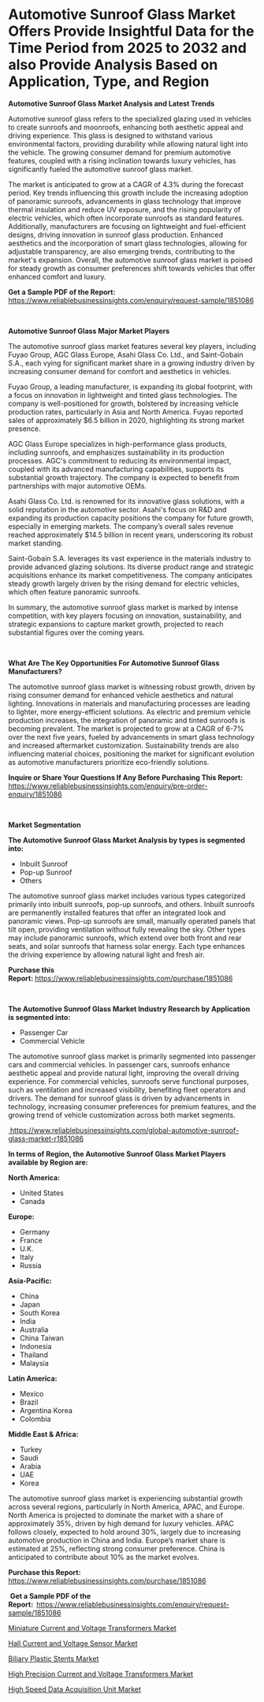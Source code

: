 <p><h1>Automotive Sunroof Glass Market Offers Provide Insightful Data for the Time Period from 2025 to 2032 and also Provide Analysis Based on Application, Type, and Region</h1></p><p><strong>Automotive Sunroof Glass Market Analysis and Latest Trends</strong></p>
<p><p>Automotive sunroof glass refers to the specialized glazing used in vehicles to create sunroofs and moonroofs, enhancing both aesthetic appeal and driving experience. This glass is designed to withstand various environmental factors, providing durability while allowing natural light into the vehicle. The growing consumer demand for premium automotive features, coupled with a rising inclination towards luxury vehicles, has significantly fueled the automotive sunroof glass market.</p><p>The market is anticipated to grow at a CAGR of 4.3% during the forecast period. Key trends influencing this growth include the increasing adoption of panoramic sunroofs, advancements in glass technology that improve thermal insulation and reduce UV exposure, and the rising popularity of electric vehicles, which often incorporate sunroofs as standard features. Additionally, manufacturers are focusing on lightweight and fuel-efficient designs, driving innovation in sunroof glass production. Enhanced aesthetics and the incorporation of smart glass technologies, allowing for adjustable transparency, are also emerging trends, contributing to the market's expansion. Overall, the automotive sunroof glass market is poised for steady growth as consumer preferences shift towards vehicles that offer enhanced comfort and luxury.</p></p>
<p><strong>Get a Sample PDF of the Report:&nbsp;</strong> <a href="https://www.reliablebusinessinsights.com/enquiry/request-sample/1851086?utm_campaign=84&utm_medium=2&utm_source=Github&utm_content=ia&utm_term=26032025&utm_id=automotive-sunroof-glass">https://www.reliablebusinessinsights.com/enquiry/request-sample/1851086</a></p>
<p>&nbsp;</p>
<p><strong>Automotive Sunroof Glass Major Market Players</strong></p>
<p><p>The automotive sunroof glass market features several key players, including Fuyao Group, AGC Glass Europe, Asahi Glass Co. Ltd., and Saint-Gobain S.A., each vying for significant market share in a growing industry driven by increasing consumer demand for comfort and aesthetics in vehicles.</p><p>Fuyao Group, a leading manufacturer, is expanding its global footprint, with a focus on innovation in lightweight and tinted glass technologies. The company is well-positioned for growth, bolstered by increasing vehicle production rates, particularly in Asia and North America. Fuyao reported sales of approximately $6.5 billion in 2020, highlighting its strong market presence.</p><p>AGC Glass Europe specializes in high-performance glass products, including sunroofs, and emphasizes sustainability in its production processes. AGC's commitment to reducing its environmental impact, coupled with its advanced manufacturing capabilities, supports its substantial growth trajectory. The company is expected to benefit from partnerships with major automotive OEMs.</p><p>Asahi Glass Co. Ltd. is renowned for its innovative glass solutions, with a solid reputation in the automotive sector. Asahi's focus on R&D and expanding its production capacity positions the company for future growth, especially in emerging markets. The company’s overall sales revenue reached approximately $14.5 billion in recent years, underscoring its robust market standing.</p><p>Saint-Gobain S.A. leverages its vast experience in the materials industry to provide advanced glazing solutions. Its diverse product range and strategic acquisitions enhance its market competitiveness. The company anticipates steady growth largely driven by the rising demand for electric vehicles, which often feature panoramic sunroofs.</p><p>In summary, the automotive sunroof glass market is marked by intense competition, with key players focusing on innovation, sustainability, and strategic expansions to capture market growth, projected to reach substantial figures over the coming years.</p></p>
<p>&nbsp;</p>
<p><strong>What Are The Key Opportunities For Automotive Sunroof Glass Manufacturers?</strong></p>
<p><p>The automotive sunroof glass market is witnessing robust growth, driven by rising consumer demand for enhanced vehicle aesthetics and natural lighting. Innovations in materials and manufacturing processes are leading to lighter, more energy-efficient solutions. As electric and premium vehicle production increases, the integration of panoramic and tinted sunroofs is becoming prevalent. The market is projected to grow at a CAGR of 6-7% over the next five years, fueled by advancements in smart glass technology and increased aftermarket customization. Sustainability trends are also influencing material choices, positioning the market for significant evolution as automotive manufacturers prioritize eco-friendly solutions.</p></p>
<p><strong>Inquire or Share Your Questions If Any Before Purchasing This Report:</strong> <a href="https://www.reliablebusinessinsights.com/enquiry/pre-order-enquiry/1851086?utm_campaign=84&utm_medium=2&utm_source=Github&utm_content=ia&utm_term=26032025&utm_id=automotive-sunroof-glass">https://www.reliablebusinessinsights.com/enquiry/pre-order-enquiry/1851086</a></p>
<p>&nbsp;</p>
<p><strong>Market Segmentation</strong></p>
<p><strong>The Automotive Sunroof Glass Market Analysis by types is segmented into:</strong></p>
<p><ul><li>Inbuilt Sunroof</li><li>Pop-up Sunroof</li><li>Others</li></ul></p>
<p><p>The automotive sunroof glass market includes various types categorized primarily into inbuilt sunroofs, pop-up sunroofs, and others. Inbuilt sunroofs are permanently installed features that offer an integrated look and panoramic views. Pop-up sunroofs are small, manually operated panels that tilt open, providing ventilation without fully revealing the sky. Other types may include panoramic sunroofs, which extend over both front and rear seats, and solar sunroofs that harness solar energy. Each type enhances the driving experience by allowing natural light and fresh air.</p></p>
<p><strong>Purchase this Report:&nbsp;</strong><a href="https://www.reliablebusinessinsights.com/purchase/1851086?utm_campaign=84&utm_medium=2&utm_source=Github&utm_content=ia&utm_term=26032025&utm_id=automotive-sunroof-glass">https://www.reliablebusinessinsights.com/purchase/1851086</a></p>
<p>&nbsp;</p>
<p><strong>The Automotive Sunroof Glass Market Industry Research by Application is segmented into:</strong></p>
<p><ul><li>Passenger Car</li><li>Commercial Vehicle</li></ul></p>
<p><p>The automotive sunroof glass market is primarily segmented into passenger cars and commercial vehicles. In passenger cars, sunroofs enhance aesthetic appeal and provide natural light, improving the overall driving experience. For commercial vehicles, sunroofs serve functional purposes, such as ventilation and increased visibility, benefiting fleet operators and drivers. The demand for sunroof glass is driven by advancements in technology, increasing consumer preferences for premium features, and the growing trend of vehicle customization across both market segments.</p></p>
<p><a href="https://www.reliablebusinessinsights.com/global-automotive-sunroof-glass-market-r1851086?utm_campaign=84&utm_medium=2&utm_source=Github&utm_content=ia&utm_term=26032025&utm_id=automotive-sunroof-glass">&nbsp;https://www.reliablebusinessinsights.com/global-automotive-sunroof-glass-market-r1851086</a></p>
<p><strong>In terms of Region, the Automotive Sunroof Glass Market Players available by Region are:</strong></p>
<p>
    <p> <strong> North America: </strong>
        <ul>
            <li>United States</li>
            <li>Canada</li>
        </ul>
        </p> 
    <p> <strong> Europe: </strong>
        <ul>
            <li>Germany</li>
            <li>France</li>
            <li>U.K.</li>
            <li>Italy</li>
            <li>Russia</li>
        </ul>
        </p> 
    <p> <strong> Asia-Pacific: </strong>
        <ul>
            <li>China</li>
            <li>Japan</li>
            <li>South Korea</li>
            <li>India</li>
            <li>Australia</li>
            <li>China Taiwan</li>
            <li>Indonesia</li>
            <li>Thailand</li>
            <li>Malaysia</li>
        </ul>
        </p> 
    <p> <strong> Latin America: </strong>
        <ul>
            <li>Mexico</li>
            <li>Brazil</li>
            <li>Argentina Korea</li>
            <li>Colombia</li>
        </ul>
        </p> 
    <p> <strong> Middle East & Africa: </strong>
        <ul>
            <li>Turkey</li>
            <li>Saudi</li>
            <li>Arabia</li>
            <li>UAE</li>
            <li>Korea</li>
        </ul>
    </p>
    </p>
<p><p>The automotive sunroof glass market is experiencing substantial growth across several regions, particularly in North America, APAC, and Europe. North America is projected to dominate the market with a share of approximately 35%, driven by high demand for luxury vehicles. APAC follows closely, expected to hold around 30%, largely due to increasing automotive production in China and India. Europe’s market share is estimated at 25%, reflecting strong consumer preference. China is anticipated to contribute about 10% as the market evolves.</p></p>
<p><strong>Purchase this Report: </strong><a href="https://www.reliablebusinessinsights.com/purchase/1851086?utm_campaign=84&utm_medium=2&utm_source=Github&utm_content=ia&utm_term=26032025&utm_id=automotive-sunroof-glass">https://www.reliablebusinessinsights.com/purchase/1851086</a></p>
<p>&nbsp;<strong>Get a Sample PDF of the Report:&nbsp;&nbsp;</strong><a href="https://www.reliablebusinessinsights.com/enquiry/request-sample/1851086?utm_campaign=84&utm_medium=2&utm_source=Github&utm_content=ia&utm_term=26032025&utm_id=automotive-sunroof-glass">https://www.reliablebusinessinsights.com/enquiry/request-sample/1851086</a></p>
<p><strong></strong></p>
<p><p><a href="https://github.com/sentoljinqiu/Market-Research-Report-List-1/blob/main/miniature-current-and-voltage-transformers-market.md?utm_campaign=84&utm_medium=2&utm_source=Github&utm_content=ia&utm_term=26032025&utm_id=automotive-sunroof-glass">Miniature Current and Voltage Transformers Market</a></p><p><a href="https://github.com/vandelmanize/Market-Research-Report-List-1/blob/main/hall-current-and-voltage-sensor-market.md?utm_campaign=84&utm_medium=2&utm_source=Github&utm_content=ia&utm_term=26032025&utm_id=automotive-sunroof-glass">Hall Current and Voltage Sensor Market</a></p><p><a href="https://github.com/gilerzelko7a/Market-Research-Report-List-1/blob/main/biliary-plastic-stents-market.md?utm_campaign=84&utm_medium=2&utm_source=Github&utm_content=ia&utm_term=26032025&utm_id=automotive-sunroof-glass">Biliary Plastic Stents Market</a></p><p><a href="https://github.com/kecixayaab/Market-Research-Report-List-1/blob/main/high-precision-current-and-voltage-transformers-market.md?utm_campaign=84&utm_medium=2&utm_source=Github&utm_content=ia&utm_term=26032025&utm_id=automotive-sunroof-glass">High Precision Current and Voltage Transformers Market</a></p><p><a href="https://github.com/saribuissawi/Market-Research-Report-List-1/blob/main/high-speed-data-acquisition-unit-market.md?utm_campaign=84&utm_medium=2&utm_source=Github&utm_content=ia&utm_term=26032025&utm_id=automotive-sunroof-glass">High Speed Data Acquisition Unit Market</a></p></p>